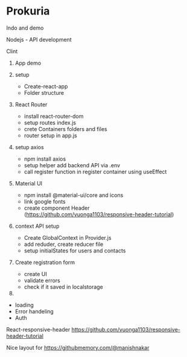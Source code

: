 # Prokuria

Indo and demo

Nodejs - API development

Clint

1. App demo

2. setup
   - Create-react-app
   - Folder structure
3. React Router
   - install react-router-dom
   - setup routes index.js
   - crete Containers folders and files
   - router setup in app.js
4. setup axios
   - npm install axios
   - setup helper add backend API via .env
   - call register function in register container using useEffect
5. Material UI
   - npm install @material-ui/core and icons
   - link google fonts
   - create component Header (https://github.com/vuonga1103/responsive-header-tutorial)
6. context API setup
   - Create GlobalContext in Provider.js
   - add reduder, create reducer file
   - setup initialStates for users and contacts
7. Create registration form
   - create UI
   - validate errors
   - check if it saved in localstorage
8.

- loading
- Error handeling
- Auth

React-responsive-header
https://github.com/vuonga1103/responsive-header-tutorial

Nice layout for
https://githubmemory.com/@manishnakar
